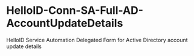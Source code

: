 # HelloID-Conn-SA-Full-AD-AccountUpdateDetails
HelloID Service Automation Delegated Form for Active Directory account update details
